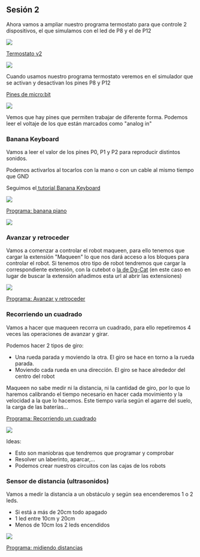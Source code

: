 ## Sesión 2

Ahora vamos a ampliar nuestro programa termostato para que controle 2 dispositivos, el que simulamos con el led de P8 y el de P12

![](https://raw.githubusercontent.com/javacasm/RoboticaII-24/main/images/maqueen_pinout.jpeg)

[Termostato v2](https://makecode.microbit.org/S74750-50460-36032-19964)

![](https://raw.githubusercontent.com/javacasm/RoboticaII-24/main/images/programa_termostato_v2.png)

Cuando usamos nuestro programa termostato veremos en el simulador que se activan y desactivan los pines P8 y P12

[Pines de micro:bit ](https://tech.microbit.org/hardware/edgeconnector/)


![](https://raw.githubusercontent.com/javacasm/RoboticaII-24/main/images/edge-connector-2.png)


Vemos que hay pines que permiten trabajar de diferente forma. Podemos leer el voltaje de los que están marcados como "analog in"

### Banana Keyboard

Vamos a leer el valor de los pines P0, P1 y P2 para reproducir distintos sonidos.

Podemos activarlos al tocarlos con la mano o con un cable al mismo tiempo que GND

Seguimos el[ tutorial Banana Keyboard](https://makecode.microbit.org/projects/banana-keyboard)

![](https://raw.githubusercontent.com/javacasm/RoboticaII-24/main/images/banana-keyboard-0.png)

[Programa: banana piano](https://makecode.microbit.org/S70255-09945-91906-61767)

![](https://raw.githubusercontent.com/javacasm/RoboticaII-24/main/images/programa-banana-piano.png)

### Avanzar y retroceder

Vamos a comenzar a controlar el robot maqueen, para ello tenemos que cargar la extensión "Maqueen" lo que nos dará acceso a los bloques para controlar el robot. Si tenemos otro tipo de robot tendremos que cargar la correspondiente extensión, con la cutebot o [la de Dg-Cat](https://github.com/lzty634158/yahboom_mbit_en) (en este caso en lugar de buscar la extensión añadimos esta url al abrir las extensiones)

![](https://raw.githubusercontent.com/javacasm/RoboticaII-24/main/images/programa_avanzar-retroceder.png)

[Programa: Avanzar y retroceder](https://makecode.microbit.org/S83224-54451-42446-96375)

### Recorriendo un cuadrado

Vamos a hacer que maqueen recorra un cuadrado, para ello repetiremos 4 veces las operaciones de avanzar y girar.

Podemos hacer 2 tipos de giro:

* Una rueda parada y moviendo la otra. El giro se hace en torno a la rueda parada.
* Moviendo cada rueda en una dirección. El giro se hace alrededor del centro del robot

Maqueen no sabe medir ni la distancia, ni la cantidad de giro, por lo que lo haremos calibrando el tiempo necesario en hacer cada movimiento y la velocidad a la que lo hacemos. Este tiempo varía según el agarre del suelo, la carga de las baterías...

[Programa: Recorriendo un cuadrado](https://makecode.microbit.org/S67438-69630-10098-02252)

![](https://raw.githubusercontent.com/javacasm/RoboticaII-24/main/images/programa-cuadrado.png)

Ideas: 

* Esto son maniobras que tendremos que programar y comprobar
* Resolver un laberinto, aparcar,... 
* Podemos crear nuestros circuitos con las cajas de los robots

### Sensor de distancia (ultrasonidos)

Vamos a medir la distancia a un obstáculo y según sea encenderemos 1 o 2 leds. 

* Si está a más de 20cm todo apagado
* 1 led entre 10cm y 20cm
* Menos de 10cm los 2 leds encendidos

![](https://raw.githubusercontent.com/javacasm/RoboticaII-24/main/images/programa-midiendo-distancias.png)

[Programa: midiendo distancias](https://makecode.microbit.org/S28243-44852-33394-89513)